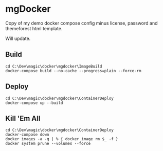# mgDocker

Copy of my demo docker compose config minus license, password and themeforest html template.

Will update.

## Build
```
cd C:\Dev\magic\docker\mgdocker\ImageBuild
docker-compose build --no-cache --progress=plain --force-rm
```

## Deploy
```
cd C:\Dev\magic\docker\mgdocker\ContainerDeploy
docker-compose up --build
```

## Kill 'Em All
```
cd C:\Dev\magic\docker\mgdocker\ContainerDeploy
docker-compose down
docker images -a -q | % { docker image rm $_ -f }
docker system prune --volumes --force
```